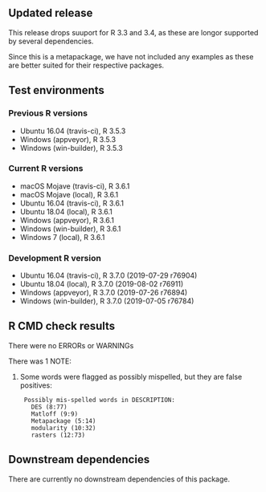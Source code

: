 ## Updated release

This release drops suuport for R 3.3 and 3.4, as these are longor supported by several dependencies.

Since this is a metapackage, we have not included any examples as these are better suited for their respective packages.

## Test environments

### Previous R versions
* Ubuntu 16.04       (travis-ci), R 3.5.3
* Windows             (appveyor), R 3.5.3
* Windows          (win-builder), R 3.5.3

### Current R versions
* macOS Mojave       (travis-ci), R 3.6.1
* macOS Mojave           (local), R 3.6.1
* Ubuntu 16.04       (travis-ci), R 3.6.1
* Ubuntu 18.04           (local), R 3.6.1
* Windows             (appveyor), R 3.6.1
* Windows          (win-builder), R 3.6.1
* Windows 7              (local), R 3.6.1

### Development R version
* Ubuntu 16.04       (travis-ci), R 3.7.0 (2019-07-29 r76904)
* Ubuntu 18.04           (local), R 3.7.0 (2019-08-02 r76911)
* Windows             (appveyor), R 3.7.0 (2019-07-26 r76894)
* Windows          (win-builder), R 3.7.0 (2019-07-05 r76784)

## R CMD check results

There were no ERRORs or WARNINGs

There was 1 NOTE:

1. Some words were flagged as possibly mispelled, but they are false positives:

        Possibly mis-spelled words in DESCRIPTION:
          DES (8:77)
          Matloff (9:9)
          Metapackage (5:14)
          modularity (10:32)
          rasters (12:73)

## Downstream dependencies

There are currently no downstream dependencies of this package.
